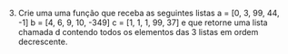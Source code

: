 3. Crie uma uma função que receba as seguintes listas a = [0, 3, 99, 44, -1] b = [4, 6, 9, 10, -349] c = [1, 1, 1, 99, 37] e que retorne uma lista chamada d contendo todos
os elementos das 3 listas em ordem decrescente.
